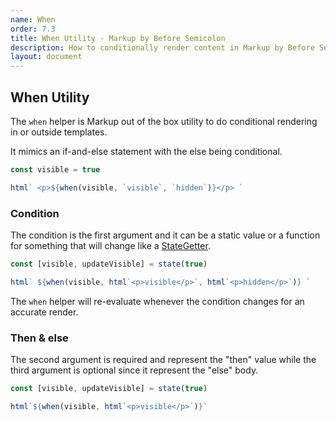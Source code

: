 ```yaml
---
name: When
order: 7.3
title: When Utility - Markup by Before Semicolon
description: How to conditionally render content in Markup by Before Semicolon
layout: document
---
```


## When Utility

The `when` helper is Markup out of the box utility to do conditional rendering in or outside templates.

It mimics an if-and-else statement with the else being conditional.

```javascript
const visible = true

html` <p>${when(visible, `visible`, `hidden`)}</p> `
```

### Condition

The condition is the first argument and it can be a static value or a function for something that will change like a [StateGetter](../state/index.md#stategetter).

```javascript
const [visible, updateVisible] = state(true)

html` ${when(visible, html`<p>visible</p>`, html`<p>hidden</p>`)} `
```

The `when` helper will re-evaluate whenever the condition changes for an accurate render.

### Then & else

The second argument is required and represent the "then" value while the third argument is optional since it represent the "else" body.

```javascript
const [visible, updateVisible] = state(true)

html`${when(visible, html`<p>visible</p>`)}`
```
